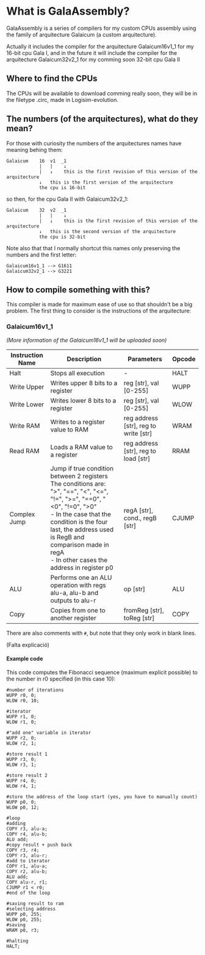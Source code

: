 # What is GalaAssembly?
GalaAssembly is a series of compilers for my custom CPUs assembly using the family of arquitecture Galaicum (a custom arquitecture).

Actually it includes the compiler for the arquitecture Galaicum16v1_1 for my 16-bit cpu Gala I, and in the future it will include the compiler
for the arquitecture Galaicum32v2_1 for my comming soon 32-bit cpu Gala II

## Where to find the CPUs

The CPUs will be available to download comming really soon, they will be in the filetype .circ, made in Logisim-evolution.

## The numbers (of the arquitectures), what do they mean?

For those with curiosity the numbers of the arquitectures names have meaning behing them:

```
Galaicum    16  v1  _1
            |   |    ↓
            |   ↓    this is the first revision of this version of the arquitecture
            ↓   this is the first version of the arquitecture
            the cpu is 16-bit
```

so then, for the cpu Gala II with Galaicum32v2_1:

```
Galaicum    32  v2  _1
            |   |    ↓
            |   ↓    this is the first revision of this version of the arquitecture
            ↓   this is the second version of the arquitecture
            the cpu is 32-bit
```

Note also that that I normally shortcut this names only preserving the numbers and the first letter:

```
Galaicum16v1_1 --> G1611
Galaicum32v2_1 --> G3221
```

## How to compile something with this?

This compiler is made for maximum ease of use so that shouldn't be a big problem.
The first thing to consider is the instructions of the arquitecture:

### Galaicum16v1_1

*(More information of the Galaicum16v1_1 will be uploaded soon)*

|Instruction Name|Description|Parameters|**Opcode**|
|----------------|-----------|----------|----------|
|Halt            |Stops all execution|-|HALT|
|Write Upper     |Writes upper 8 bits to a register|reg [str], val [0-255]|WUPP|
|Write Lower     |Writes lower 8 bits to a register|reg [str], val [0-255]|WLOW|
|Write RAM       |Writes to a register value to RAM|reg address [str], reg to write [str]|WRAM|
|Read RAM        |Loads a RAM value to a register|reg address [str], reg to load [str]|RRAM|
|Complex Jump    |Jump if true condition between 2 registers<br>The conditions are: ">", "==", "<", "<=", "!=", ">=", "==0", "<0", "!=0", ">0"<br>- In the case that the condition is the four last, the address used is RegB and comparison made in regA<br>- In other cases the address in register p0|regA [str], cond., regB [str]|CJUMP|
|ALU             |Performs one an ALU operation with regs alu-a, alu-b and outputs to alu-r|op [str]|ALU|
|Copy            |Copies from one to another register|fromReg [str], toReg [str]|COPY|

There are also comments with `#`, but note that they only work in blank lines.

(Falta explicació)

#### Example code

This code computes the Fibonacci sequence (maximum explicit possible) to the number in r0 specified (in this case 10):

```
#number of iterations
WUPP r0, 0;
WLOW r0, 10;

#iterator
WUPP r1, 0;
WLOW r1, 0;

#"add one" variable in iterator
WUPP r2, 0;
WLOW r2, 1;

#store result 1
WUPP r3, 0;
WLOW r3, 1;

#store result 2
WUPP r4, 0;
WLOW r4, 1;

#store the address of the loop start (yes, you have to manually count)
WUPP p0, 0;
WLOW p0, 12;

#loop
#adding
COPY r3, alu-a;
COPY r4, alu-b;
ALU add;
#copy result + push back
COPY r3, r4;
COPY r3, alu-r;
#add to iterator
COPY r1, alu-a;
COPY r2, alu-b;
ALU add;
COPY alu-r, r1;
CJUMP r1 < r0;
#end of the loop

#saving result to ram
#selecting address
WUPP p0, 255;
WLOW p0, 255;
#saving
WRAM p0, r3;

#halting
HALT;
```
